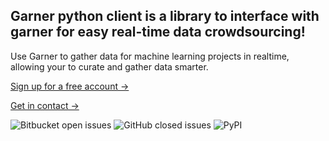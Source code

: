 ## Garner python client is a library to interface with garner for easy real-time data crowdsourcing!

Use Garner to gather data for machine learning projects in realtime, allowing your to curate and
gather data smarter.

[Sign up for a free account →](https://garner.app)

[Get in contact →](https://garner.app/contact/)

![Bitbucket open issues](https://img.shields.io/bitbucket/issues-raw/kipgparker/Garner-python) ![GitHub closed issues](https://img.shields.io/github/issues-closed/kipgparker/Garner-python) ![PyPI](https://img.shields.io/pypi/v/garner)
